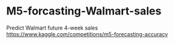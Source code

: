 # M5-forcasting-Walmart-sales
Predict Walmart future 4-week sales https://www.kaggle.com/competitions/m5-forecasting-accuracy
